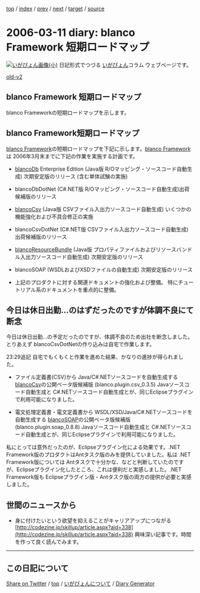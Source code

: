 [top](../index.html) 
 / [index](index.html) 
 / [prev](ig060309.html) 
 / [next](ig060312.html) 
 / [target](https://igapyon.github.io/diary/2006/ig060311.html) 
 / [source](https://github.com/igapyon/diary/blob/gh-pages/2006/ig060311.html.src.md) 

2006-03-11 diary: blanco Framework 短期ロードマップ
=====================================================================================================
[![いがぴょん画像(小)](https://igapyon.github.io/diary/images/iga200306s.jpg "いがぴょん")](https://igapyon.github.io/diary/memo/memoigapyon.html) 日記形式でつづる [いがぴょん](https://igapyon.github.io/diary/memo/memoigapyon.html)コラム ウェブページです。

[old-v2](ig060311-orig.html)

## blanco Framework 短期ロードマップ

blanco Frameworkの短期ロードマップを示します。


## blanco Framework短期ロードマップ

[blanco Framework](http://www.igapyon.jp/blanco/blanco.ja.html)の短期ロードマップを下記に示します。[blanco Framework](http://www.igapyon.jp/blanco/blanco.ja.html)は
2006年3月末までに下記の作業を実施する計画です。

* [blancoDb](http://www.igapyon.jp/blanco/blancodb.html) Enterprise Edition (Java版 R/Oマッピング・ソースコード自動生成)
  次期安定版のリリース (含む単体試験の実施)
  
* blancoDbDotNet (C#.NET版 R/Oマッピング・ソースコード自動生成)出荷候補版のリリース
  
* [blancoCsv](http://www.igapyon.jp/blanco/blancocsv.html) (Java版 CSVファイル入出力ソースコード自動生成)
  いくつかの機能強化および不具合修正の実施
  
* blancoCsvDotNet (C#.NET版 CSVファイル入出力ソースコード自動生成)
  出荷候補版のリリース
  
* [blancoResourceBundle](http://www.igapyon.jp/blanco/blancoresourcebundle.html) (Java版 プロパティファイルおよびリソースバンドル入出力ソースコード自動生成)
  次期安定版のリリース
  
* blancoSOAP (WSDLおよびXSDファイルの自動生成)
  次期安定版のリリース
  
* 上記のプロダクトに対する関連ドキュメントの強化および整備。
  特にチュートリアル系のドキュメントを重点的に整備。

## 今日は休日出勤…のはずだったのですが体調不良にて断念

今日は休日出勤…の予定だったのですが、体調不良のため出社を断念しました。とりあえず blancoCsvDotNetの作り込みは自宅で作業します。

23:29追記 自宅でもくもくと作業を進めた結果、かなりの進捗が得られました。

* ファイル定義書(CSV)から Java/C#.NETソースコードを自動生成する [blancoCsv](http://www.igapyon.jp/blanco/blancocsv.html)の公開ベータ版候補版
  (blanco.plugin.csv_0.3.5)
  Javaソースコード自動生成と C#.NETソースコード自動生成とが、同じEclipseプラグインで利用可能になりました。
  
* 電文処理定義書・電文定義書から WSDL/XSD/Java/C#.NETソースコードを自動生成する [blancoSOAP](http://www.igapyon.jp/blanco/blancosoap.html)の公開ベータ版候補版
  (blanco.plugin.soap_0.8.8)
  Javaソースコード自動生成と C#.NETソースコード自動生成とが、同じEclipseプラグインで利用可能になりました。

私にとっては意外だったのが、Eclipseプラグイン化による効果です。.NET Framework版のプロダクトはAntタスク版のみを提供していました。私は
.NET Framework版については Antタスクで十分かな、などと判断していたのですが、Eclipseプラグイン化したところ、これは便利だと実感しました。.NET
Framework版も Eclipseプラグイン版・Antタスク版の両方の提供が必要と実感しました。

## 世間のニュースから

* 身に付けたいという欲望を抑えることがキャリアアップにつながる
  [http://codezine.jp/skillup/article.aspx?aid=338](http://codezine.jp/skillup/article.aspx?aid=338)
  興味深い記事です。時間を作って良く読んでみます。

----------------------------------------------------------------------------------------------------

## この日記について

[Share on Twitter](https://twitter.com/intent/tweet?hashtags=igapyon%2Cdiary%2C%E3%81%84%E3%81%8C%E3%81%B4%E3%82%87%E3%82%93&text=blanco+Framework+%E7%9F%AD%E6%9C%9F%E3%83%AD%E3%83%BC%E3%83%89%E3%83%9E%E3%83%83%E3%83%97&url=https%3A%2F%2Figapyon.github.io%2Fdiary%2F2006%2Fig060311.html) / [top](../index.html) / [いがぴょんについて](https://igapyon.github.io/diary/memo/memoigapyon.html) / [Diary Generator](https://github.com/igapyon/igapyonv3)

